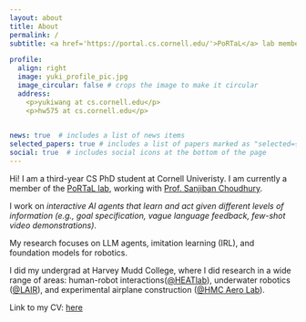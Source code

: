 ```yaml
---
layout: about
title: About
permalink: /
subtitle: <a href='https://portal.cs.cornell.edu/'>PoRTaL</a> lab member. 3rd Year CS Ph.D. at Cornell University.

profile:
  align: right
  image: yuki_profile_pic.jpg
  image_circular: false # crops the image to make it circular
  address:
    <p>yukiwang at cs.cornell.edu</p>
    <p>hw575 at cs.cornell.edu</p>
    

news: true  # includes a list of news items
selected_papers: true # includes a list of papers marked as "selected={true}"
social: true  # includes social icons at the bottom of the page
---
```


Hi! I am a third-year CS PhD student at Cornell Univeristy. I am currently a member of the <a href='https://portal.cs.cornell.edu/'>PoRTaL lab</a>, working with <a href='https://www.sanjibanchoudhury.com/'>Prof. Sanjiban Choudhury</a>.

I work on <em>interactive AI agents that learn and act given different levels of information (e.g., goal specification, vague language feedback, few-shot video demonstrations)</em>.

My research focuses on LLM agents, imitation learning (IRL), and foundation models for robotics.

I did my undergrad at Harvey Mudd College, where I did research in a wide range of areas: human-robot interactions(<a href='https://www.cs.hmc.edu/HEAT/'>@HEATlab</a>), underwater robotics (<a href='https://www.lair.hmc.edu/'>@LAIR</a>), and experimental airplane construction (<a href='https://www.hmc.edu/engineering/undergraduate-research-experiences/david-harris-research-group/'>@HMC Aero Lab</a>). 

Link to my CV: [here](/huaxiaoyue_yuki_wang_cv.pdf)